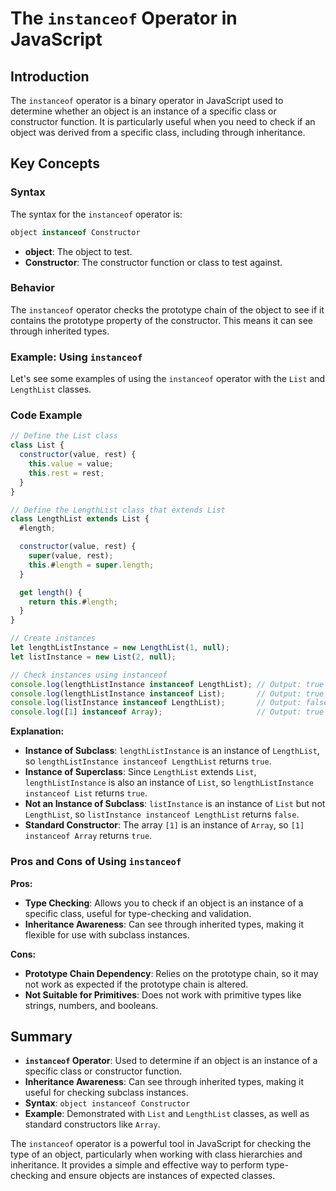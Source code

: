 # The `instanceof` Operator in JavaScript

## Introduction
The `instanceof` operator is a binary operator in JavaScript used to determine whether an object is an instance of a specific class or constructor function. It is particularly useful when you need to check if an object was derived from a specific class, including through inheritance.

## Key Concepts

### Syntax
The syntax for the `instanceof` operator is:
```javascript
object instanceof Constructor
```
- **object**: The object to test.
- **Constructor**: The constructor function or class to test against.

### Behavior
The `instanceof` operator checks the prototype chain of the object to see if it contains the prototype property of the constructor. This means it can see through inherited types.

### Example: Using `instanceof`

Let's see some examples of using the `instanceof` operator with the `List` and `LengthList` classes.

### Code Example

```javascript
// Define the List class
class List {
  constructor(value, rest) {
    this.value = value;
    this.rest = rest;
  }
}

// Define the LengthList class that extends List
class LengthList extends List {
  #length;

  constructor(value, rest) {
    super(value, rest);
    this.#length = super.length;
  }

  get length() {
    return this.#length;
  }
}

// Create instances
let lengthListInstance = new LengthList(1, null);
let listInstance = new List(2, null);

// Check instances using instanceof
console.log(lengthListInstance instanceof LengthList); // Output: true
console.log(lengthListInstance instanceof List);       // Output: true
console.log(listInstance instanceof LengthList);       // Output: false
console.log([1] instanceof Array);                     // Output: true
```

**Explanation:**

- **Instance of Subclass**: `lengthListInstance` is an instance of `LengthList`, so `lengthListInstance instanceof LengthList` returns `true`.
- **Instance of Superclass**: Since `LengthList` extends `List`, `lengthListInstance` is also an instance of `List`, so `lengthListInstance instanceof List` returns `true`.
- **Not an Instance of Subclass**: `listInstance` is an instance of `List` but not `LengthList`, so `listInstance instanceof LengthList` returns `false`.
- **Standard Constructor**: The array `[1]` is an instance of `Array`, so `[1] instanceof Array` returns `true`.

### Pros and Cons of Using `instanceof`

**Pros:**
- **Type Checking**: Allows you to check if an object is an instance of a specific class, useful for type-checking and validation.
- **Inheritance Awareness**: Can see through inherited types, making it flexible for use with subclass instances.

**Cons:**
- **Prototype Chain Dependency**: Relies on the prototype chain, so it may not work as expected if the prototype chain is altered.
- **Not Suitable for Primitives**: Does not work with primitive types like strings, numbers, and booleans.

## Summary

- **`instanceof` Operator**: Used to determine if an object is an instance of a specific class or constructor function.
- **Inheritance Awareness**: Can see through inherited types, making it useful for checking subclass instances.
- **Syntax**: `object instanceof Constructor`
- **Example**: Demonstrated with `List` and `LengthList` classes, as well as standard constructors like `Array`.

The `instanceof` operator is a powerful tool in JavaScript for checking the type of an object, particularly when working with class hierarchies and inheritance. It provides a simple and effective way to perform type-checking and ensure objects are instances of expected classes.
